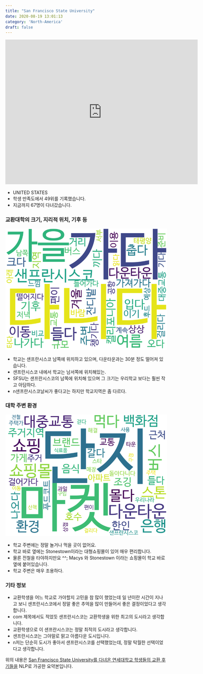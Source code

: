 ```yaml
---
title: "San Francisco State University"
date: 2020-08-19 13:01:13
category: 'North-America'
draft: false
---
```


<iframe
width="600"
height="450"
frameborder="0" style="border:0"
src="https://www.google.com/maps/embed/v1/place?key=AIzaSyC9e1AME-pVmWC4hBpFdu5S4dKzyepa3HQ&q=San+Francisco+State+University&center=37.7241492,-122.4799405&zoom=14" allowfullscreen>
</iframe>

* UNITED STATES
* 학생 만족도에서 49위를 기록했습니다.
* 지금까지 67명이 다녀갔습니다. 

### 교환대학의 크기, 지리적 위치, 기후 등

![gen_info-WordCloud](../univ_wordclouds_okt/gen_info/US000037_gen_info_okt.png)

* 학교는 샌프란시스코 남쪽에 위치하고 있으며, 다운타운과는 30분 정도 떨어져 있습니다.
* 샌프란시스코 내에서 학교는 남서쪽에 위치해있는.
* SFSU는 샌프란시스코의 남쪽에 위치해 있으며 그 크기는 우리학교 보다는 훨씬 작고 아담하다.
* n샌프란시스코날씨가 좋다고는 하지만 학교지역은 좀 다르다.


### 대학 주변 환경

![env_info-WordCloud](../univ_wordclouds_okt/env_info/US000037_env_info_okt.png)

* 학교 주변에는 정말 놀거나 먹을 곳이 없어요.
* 학교 바로 옆에는 Stonestown이라는 대형쇼핑몰이 있어 매우 편리합니다.
* 물론 전철을 타야하지만요 ^^; Macys 와 Stonestown 이라는 쇼핑몰이 학교 바로 옆에 붙어있습니다.
* 학교 주변은 매우 조용하다.


### 기타 정보

* 교환학생을 어느 학교로 가야할지 고민을 참 많이 했었는데 일 년이란 시간이 지나고 보니 샌프란시스코에서 정말 좋은 추억을 많이 만들어서 좋은 결정이었다고 생각합니다.
* com 제목에서도 적었듯 샌프란시스코는 교환학생을 위한 최고의 도시라고 생각합니다.
* 교환학생으로 이 샌프란시스코는 정말 최적의 도시라고 생각합니다.
* 샌프란시스코는 그야말로 맑고 아름다운 도시입니다.
* n저는 단순히 도시가 좋아서 샌프란시스코를 선택했었는데, 정말 탁월한 선택이었다고 생각합니다.


위의 내용은 [San Francisco State University를 다녀온 연세대학교 학생들의 교환 후기들을](http://oia.yonsei.ac.kr/partner/expReport.asp?ucode=US000037&bgbn=A) NLP로 가공한 요약본입니다. 
